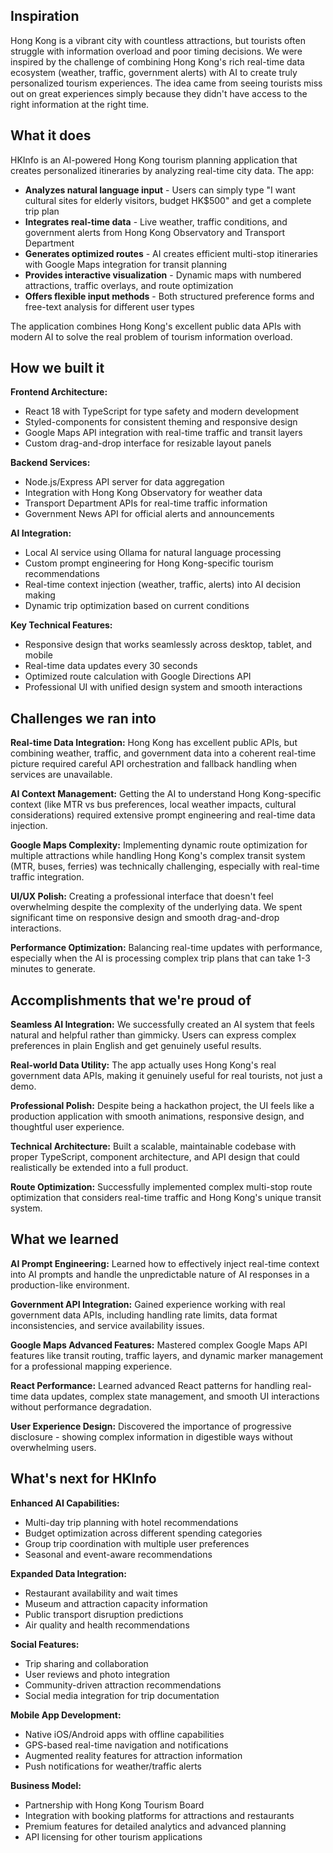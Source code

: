 ## Inspiration

Hong Kong is a vibrant city with countless attractions, but tourists often struggle with information overload and poor timing decisions. We were inspired by the challenge of combining Hong Kong's rich real-time data ecosystem (weather, traffic, government alerts) with AI to create truly personalized tourism experiences. The idea came from seeing tourists miss out on great experiences simply because they didn't have access to the right information at the right time.

## What it does

HKInfo is an AI-powered Hong Kong tourism planning application that creates personalized itineraries by analyzing real-time city data. The app:

- **Analyzes natural language input** - Users can simply type "I want cultural sites for elderly visitors, budget HK$500" and get a complete trip plan
- **Integrates real-time data** - Live weather, traffic conditions, and government alerts from Hong Kong Observatory and Transport Department
- **Generates optimized routes** - AI creates efficient multi-stop itineraries with Google Maps integration for transit planning
- **Provides interactive visualization** - Dynamic maps with numbered attractions, traffic overlays, and route optimization
- **Offers flexible input methods** - Both structured preference forms and free-text analysis for different user types

The application combines Hong Kong's excellent public data APIs with modern AI to solve the real problem of tourism information overload.

## How we built it

**Frontend Architecture:**

- React 18 with TypeScript for type safety and modern development
- Styled-components for consistent theming and responsive design
- Google Maps API integration with real-time traffic and transit layers
- Custom drag-and-drop interface for resizable layout panels

**Backend Services:**

- Node.js/Express API server for data aggregation
- Integration with Hong Kong Observatory for weather data
- Transport Department APIs for real-time traffic information
- Government News API for official alerts and announcements

**AI Integration:**

- Local AI service using Ollama for natural language processing
- Custom prompt engineering for Hong Kong-specific tourism recommendations
- Real-time context injection (weather, traffic, alerts) into AI decision making
- Dynamic trip optimization based on current conditions

**Key Technical Features:**

- Responsive design that works seamlessly across desktop, tablet, and mobile
- Real-time data updates every 30 seconds
- Optimized route calculation with Google Directions API
- Professional UI with unified design system and smooth interactions

## Challenges we ran into

**Real-time Data Integration:** Hong Kong has excellent public APIs, but combining weather, traffic, and government data into a coherent real-time picture required careful API orchestration and fallback handling when services are unavailable.

**AI Context Management:** Getting the AI to understand Hong Kong-specific context (like MTR vs bus preferences, local weather impacts, cultural considerations) required extensive prompt engineering and real-time data injection.

**Google Maps Complexity:** Implementing dynamic route optimization for multiple attractions while handling Hong Kong's complex transit system (MTR, buses, ferries) was technically challenging, especially with real-time traffic integration.

**UI/UX Polish:** Creating a professional interface that doesn't feel overwhelming despite the complexity of the underlying data. We spent significant time on responsive design and smooth drag-and-drop interactions.

**Performance Optimization:** Balancing real-time updates with performance, especially when the AI is processing complex trip plans that can take 1-3 minutes to generate.

## Accomplishments that we're proud of

**Seamless AI Integration:** We successfully created an AI system that feels natural and helpful rather than gimmicky. Users can express complex preferences in plain English and get genuinely useful results.

**Real-world Data Utility:** The app actually uses Hong Kong's real government data APIs, making it genuinely useful for real tourists, not just a demo.

**Professional Polish:** Despite being a hackathon project, the UI feels like a production application with smooth animations, responsive design, and thoughtful user experience.

**Technical Architecture:** Built a scalable, maintainable codebase with proper TypeScript, component architecture, and API design that could realistically be extended into a full product.

**Route Optimization:** Successfully implemented complex multi-stop route optimization that considers real-time traffic and Hong Kong's unique transit system.

## What we learned

**AI Prompt Engineering:** Learned how to effectively inject real-time context into AI prompts and handle the unpredictable nature of AI responses in a production-like environment.

**Government API Integration:** Gained experience working with real government data APIs, including handling rate limits, data format inconsistencies, and service availability issues.

**Google Maps Advanced Features:** Mastered complex Google Maps API features like transit routing, traffic layers, and dynamic marker management for a professional mapping experience.

**React Performance:** Learned advanced React patterns for handling real-time data updates, complex state management, and smooth UI interactions without performance degradation.

**User Experience Design:** Discovered the importance of progressive disclosure - showing complex information in digestible ways without overwhelming users.

## What's next for HKInfo

**Enhanced AI Capabilities:**

- Multi-day trip planning with hotel recommendations
- Budget optimization across different spending categories
- Group trip coordination with multiple user preferences
- Seasonal and event-aware recommendations

**Expanded Data Integration:**

- Restaurant availability and wait times
- Museum and attraction capacity information
- Public transport disruption predictions
- Air quality and health recommendations

**Social Features:**

- Trip sharing and collaboration
- User reviews and photo integration
- Community-driven attraction recommendations
- Social media integration for trip documentation

**Mobile App Development:**

- Native iOS/Android apps with offline capabilities
- GPS-based real-time navigation and notifications
- Augmented reality features for attraction information
- Push notifications for weather/traffic alerts

**Business Model:**

- Partnership with Hong Kong Tourism Board
- Integration with booking platforms for attractions and restaurants
- Premium features for detailed analytics and advanced planning
- API licensing for other tourism applications
